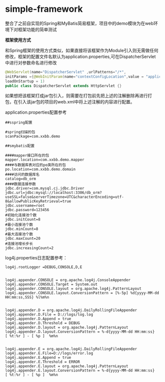 # simple-framework
整合了之前自实现的Spring和MyBatis简易框架，项目中的demo模块为在web环境下对框架功能的简单测试

**框架使用方式**

和Spring框架的使用方式类似，如果直接将该框架作为Module引入则无需做任何修改，框架的配置文件名默认为application.properties,可在DispatcherServlet中进行对参数命名进行修改

```java
@WebServlet(name="DispatcherServlet" ,urlPatterns="/*",
initParams ={@WebInitParam(name="contextConfigLocation",value = "application.properties")},
loadOnStartup = 1)
public class DispatcherServlet extends HttpServlet {}
```

如果想把该框架打成jar包引入，则需要在打包前先把上述的注解删除再进行打包，在引入该jar包的项目的web.xml中将上述注解的内容进行配置。

application.properties配置参考

```properties
##sspring配置

#spring扫描的包
scanPackage=com.xxbb.demo

##smybatis配置

####mapper接口所在的包
mapper.location=com.xxbb.demo.mapper
####与数据库表对应的po类所在的包
po.location=com.xxbb.demo.domain
####访问的数据库名
catalog=db_orm
####数据连接参数
jdbc.driver=com.mysql.cj.jdbc.Driver
jdbc.url=jdbc:mysql://localhost:3306/db_orm?useSSL=false&serverTimezone=UTC&characterEncoding=utf-8&allowPublicKeyRetrieval=true
jdbc.username=root
jdbc.password=123456
#初始化连接池个数
jdbc.initCount=8
#最小连接池个数
jdbc.minCount=8
#最大连接池个数
jdbc.maxCount=20
#连接池增长步长
jdbc.increasingCount=2
```

log4j.properties日志配置参考：

```properties
log4j.rootLogger =DEBUG,CONSOLE,D,E


log4j.appender.CONSOLE = org.apache.log4j.ConsoleAppender
log4j.appender.CONSOLE.Target = System.out
log4j.appender.CONSOLE.layout = org.apache.log4j.PatternLayout
log4j.appender.CONSOLE.layout.ConversionPattern = [%-5p] %d{yyyy-MM-dd HH:mm:ss,SSS} %l%m%n


log4j.appender.D = org.apache.log4j.DailyRollingFileAppender
log4j.appender.D.File = D://logs/log.log
log4j.appender.D.Append = true
log4j.appender.D.Threshold = DEBUG
log4j.appender.D.layout = org.apache.log4j.PatternLayout
log4j.appender.D.layout.ConversionPattern = %-d{yyyy-MM-dd HH:mm:ss}  [ %t:%r ] - [ %p ]  %m%n


log4j.appender.E = org.apache.log4j.DailyRollingFileAppender
log4j.appender.E.File=D://logs/error.log
log4j.appender.E.Append = true
log4j.appender.E.Threshold = ERROR
log4j.appender.E.layout = org.apache.log4j.PatternLayout
log4j.appender.E.layout.ConversionPattern = %-d{yyyy-MM-dd HH:mm:ss}  [ %t:%r ] - [ %p ]  %m%n
```
